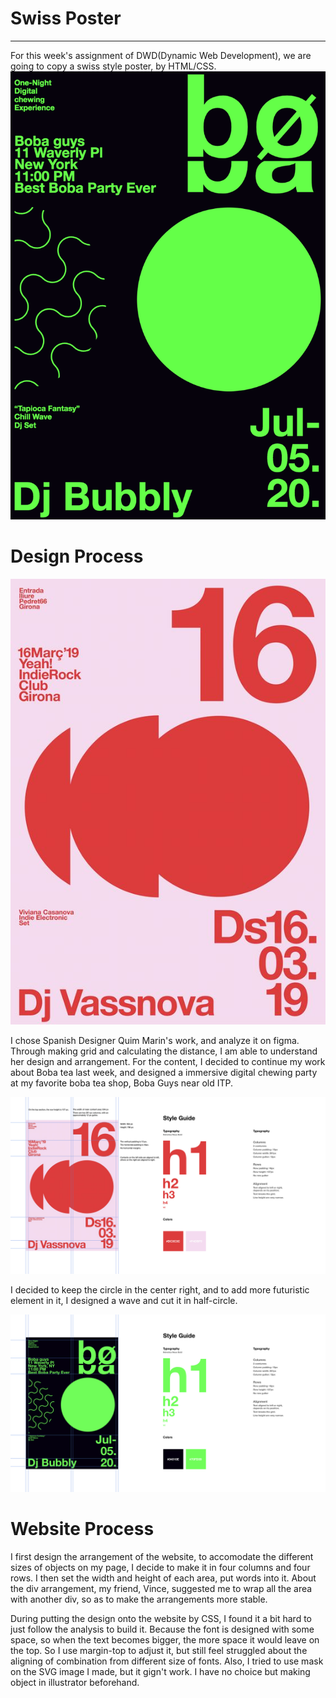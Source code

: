 # Swiss Poster
---
For this week's assignment of DWD(Dynamic Web Development), we are going to copy a swiss style poster, by HTML/CSS.
![My poster website](https://github.com/wenchen1114/DWD-week2/blob/master/poster.png)

# Design Process
![Original poster](https://github.com/wenchen1114/DWD-week2/blob/master/example.jpg)

I chose Spanish Designer Quim Marin's work, and analyze it on figma. Through making grid and calculating the distance, I am able to understand her design and arrangement. For the content, I decided to continue my work about Boba tea last week, and designed a immersive digital chewing party at my favorite boba tea shop, Boba Guys near old ITP.

![Poster analyze](https://github.com/wenchen1114/DWD-week2/blob/master/Frame%201.jpg)

I decided to keep the circle in the center right, and to add more futuristic element in it, I designed a wave and cut it in half-circle.

![My version of design](https://github.com/wenchen1114/DWD-week2/blob/master/Frame%202.jpg)

# Website Process
I first design the arrangement of the website, to accomodate the different sizes of objects on my page, I decide to make it in four columns and four rows. I then set the width and height of each area, put words into it. About the div arrangement, my friend, Vince, suggested me to wrap all the area with another div, so as to make the arrangements more stable.

During putting the design onto the website by CSS, I found it a bit hard to just follow the analysis to build it. Because the font is designed with some space, so when the text becomes bigger, the more space it would leave on the top. So I use margin-top to adjust it, but still feel struggled about the aligning of combination from different size of fonts. Also, I tried to use mask on the SVG image I made, but it gign't work. I have no choice but making object in illustrator beforehand.